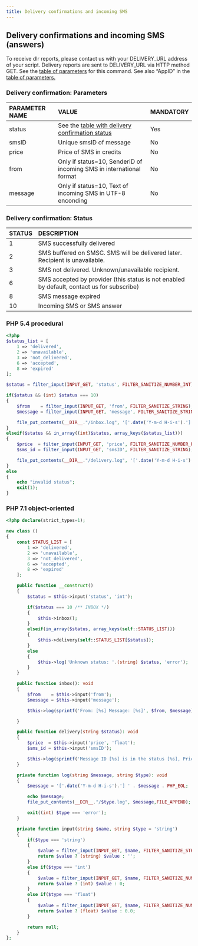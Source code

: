 ```yaml
---
title: Delivery confirmations and incoming SMS
---
```


## Delivery confirmations and incoming SMS (answers)
To receive dlr reports, please contact us with your DELIVERY_URL address of your script. Delivery reports are sent to DELIVERY_URL via HTTP method GET. See the [table of parameters](#delivery-confirmation-parameters) for this command. See also “AppID” in the [table of parameters.](http-low-level-api-send-bulk-sms-same-text.md#send-bulk-sms-with-same-text-parameters)


### Delivery confirmation: Parameters

| PARAMETER NAME | VALUE | MANDATORY |
|:--- |:--- |:--- |
|status|See the [table with delivery confirmation status](#delivery-confirmation-status)|	Yes|
|smsID|Unique smsID of message	|No|
|price|	Price of SMS in credits	|No|
|from|Only if status=10, SenderID of incoming SMS in international format|	No|
|message|	Only if status=10, Text of incoming SMS in UTF-8 enconding|	No|


### Delivery confirmation: Status

|STATUS|	DESCRIPTION|
|:--- |:--- |
|1|	SMS successfully delivered|
|2|	SMS buffered on SMSC. SMS will be delivered later. Recipient is unavailable.|
|3	|SMS not delivered. Unknown/unavailable recipient.|
|6	|SMS accepted by provider (this status is not enabled by default, contact us for subscribe)|
|8	|SMS message expired|
|10	|Incoming SMS or SMS answer|

### PHP 5.4 procedural
``` php
<?php
$status_list = [
    1 => 'delivered',
    2 => 'unavailable',
    3 => 'not_delivered',
    6 => 'accepted',
    8 => 'expired'
];

$status = filter_input(INPUT_GET, 'status', FILTER_SANITIZE_NUMBER_INT);

if($status && (int) $status === 10)
{
    $from    = filter_input(INPUT_GET, 'from', FILTER_SANITIZE_STRING);
    $message = filter_input(INPUT_GET, 'message', FILTER_SANITIZE_STRING);

    file_put_contents(__DIR__."/inbox.log", '['.date('Y-m-d H-i-s').'] ' .sprintf('From: [%s] Message: [%s]', $from, $message) . PHP_EOL,FILE_APPEND);
}
elseif($status && in_array((int)$status, array_keys($status_list)))
{
    $price  = filter_input(INPUT_GET, 'price', FILTER_SANITIZE_NUMBER_FLOAT);
    $sms_id = filter_input(INPUT_GET, 'smsID', FILTER_SANITIZE_STRING);

    file_put_contents(__DIR__."/delivery.log", '['.date('Y-m-d H-i-s').'] ' .sprintf('Message ID [%s] is in the status [%s], Price: [%f]', $sms_id, $status_list[$status], $price) . PHP_EOL,FILE_APPEND);
}
else
{
    echo "invalid status";
    exit(1);
}
```

### PHP 7.1 object-oriented
``` php
<?php declare(strict_types=1);

new class ()
{
    const STATUS_LIST = [
        1 => 'delivered',
        2 => 'unavailable',
        3 => 'not_delivered',
        6 => 'accepted',
        8 => 'expired'
    ];

    public function __construct()
    {
        $status = $this->input('status', 'int');

        if($status === 10 /** INBOX */)
        {
            $this->inbox();
        }
        elseif(in_array($status, array_keys(self::STATUS_LIST)))
        {
            $this->delivery(self::STATUS_LIST[$status]);
        }
        else
        {
            $this->log('Unknown status: '.(string) $status, 'error');
        }
    }

    public function inbox(): void
    {
        $from    = $this->input('from');
        $message = $this->input('message');

        $this->log(sprintf('From: [%s] Message: [%s]', $from, $message), 'inbox');

    }

    public function delivery(string $status): void
    {
        $price  = $this->input('price', 'float');
        $sms_id = $this->input('smsID');

        $this->log(sprintf('Message ID [%s] is in the status [%s], Price: [%f]', $sms_id, $status, $price), 'delivery');
    }

    private function log(string $message, string $type): void
    {
        $message = '['.date('Y-m-d H-i-s').'] ' . $message . PHP_EOL;

        echo $message;
        file_put_contents(__DIR__."/$type.log", $message,FILE_APPEND);

        exit((int) $type === 'error');
    }

    private function input(string $name, string $type = 'string')
    {
        if($type === 'string')
        {
            $value = filter_input(INPUT_GET, $name, FILTER_SANITIZE_STRING);
            return $value ? (string) $value : '';
        }
        else if($type === 'int')
        {
            $value = filter_input(INPUT_GET, $name, FILTER_SANITIZE_NUMBER_INT);
            return $value ? (int) $value : 0;
        }
        else if($type === 'float')
        {
            $value = filter_input(INPUT_GET, $name, FILTER_SANITIZE_NUMBER_FLOAT);
            return $value ? (float) $value : 0.0;
        }

        return null;
    }
};
```

